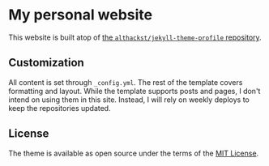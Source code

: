 # My personal website

This website is built atop of [the `althackst/jekyll-theme-profile` repository](https://github.com/athackst/jekyll-theme-profile).

## Customization

All content is set through `_config.yml`.  The rest of the template covers formatting and layout.  While the template supports posts and pages, I don't intend on using them in this site.  Instead, I will rely on weekly deploys to keep the repositories updated.

## License

The theme is available as open source under the terms of the [MIT License](https://opensource.org/licenses/MIT).
